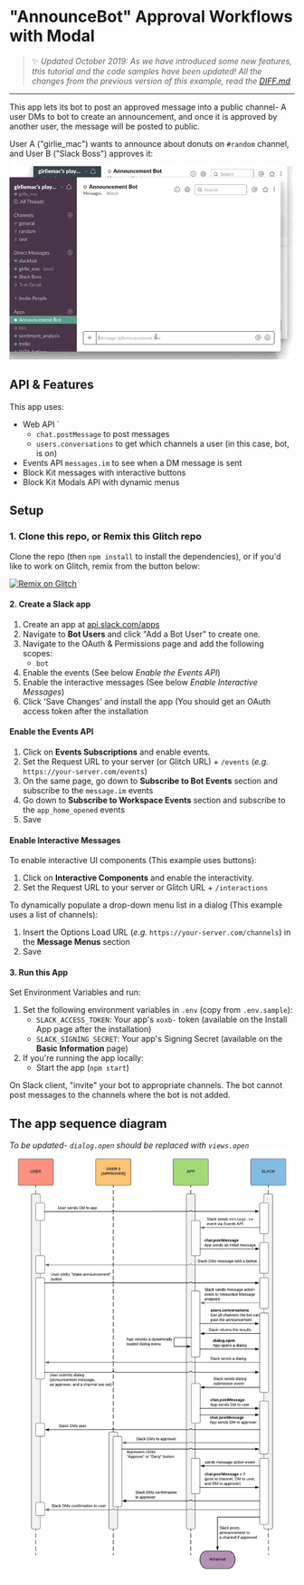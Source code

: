 # "AnnounceBot" Approval Workflows with Modal


> :sparkles: *Updated October 2019: As we have introduced some new features, this tutorial and the code samples have been updated! All the changes from the previous version of this example, read the [DIFF.md](diff.md)*

---

This app lets its bot to post an approved message into a public channel- A user DMs to bot to create an announcement, and once it is approved by another user, the message will be posted to public.

User A ("girlie_mac") wants to announce about donuts on `#random` channel, and User B ("Slack Boss") approves it:

![announcements_approvals](images/demo_approval_flow.gif)

## API & Features

This app uses:
- Web API `
    - `chat.postMessage` to post messages
    - `users.conversations` to get which channels a user (in this case, bot, is on)
- Events API `messages.im` to see when a DM message is sent
- Block Kit messages with interactive buttons
- Block Kit Modals API with dynamic menus

## Setup

### 1. Clone this repo, or Remix this Glitch repo

Clone the repo (then `npm install` to install the dependencies), or if you'd like to work on Glitch, remix from the button below:

[![Remix on Glitch](https://cdn.glitch.com/2703baf2-b643-4da7-ab91-7ee2a2d00b5b%2Fremix-button.svg)](https://glitch.com/edit/#!/remix/slack-announcements-approval-blueprint)

#### 2. Create a Slack app

1. Create an app at [api.slack.com/apps](https://api.slack.com/apps)
2. Navigate to **Bot Users** and click "Add a Bot User" to create one.
3. Navigate to the OAuth & Permissions page and add the following scopes:
    * `bot`
4. Enable the events (See below *Enable the Events API*)
5. Enable the interactive messages (See below *Enable Interactive Messages*)
6. Click 'Save Changes' and install the app (You should get an OAuth access token after the installation


#### Enable the Events API
1. Click on **Events Subscriptions** and enable events.
2. Set the Request URL to your server (or Glitch URL) + `/events` (*e.g.* `https://your-server.com/events`)
3. On the same page, go down to **Subscribe to Bot Events** section and subscribe to the `message.im` events
4. Go down to **Subscribe to Workspace Events** section and subscribe to the `app_home_opened` events
5. Save

#### Enable Interactive Messages

To enable interactive UI components (This example uses buttons):

1. Click on **Interactive Components** and enable the interactivity.
2. Set the Request URL to your server or Glitch URL + `/interactions`

To dynamically populate a drop-down menu list in a dialog (This example uses a list of channels):

1. Insert the Options Load URL (*e.g.* `https://your-server.com/channels`) in the **Message Menus** section
2. Save

#### 3. Run this App
Set Environment Variables and run:

1. Set the following environment variables in `.env` (copy from `.env.sample`):
    * `SLACK_ACCESS_TOKEN`: Your app's `xoxb-` token (available on the Install App page after the installation)
    * `SLACK_SIGNING_SECRET`: Your app's Signing Secret (available on the **Basic Information** page)
2. If you're running the app locally:
    * Start the app (`npm start`)

On Slack client, "invite" your bot to appropriate channels. The bot cannot post messages to the channels where the bot is not added.

## The app sequence diagram

*To be updated- `dialog.open` should be replaced with `views.open`*
![dialog](images/diagram_approval_flow.png)
